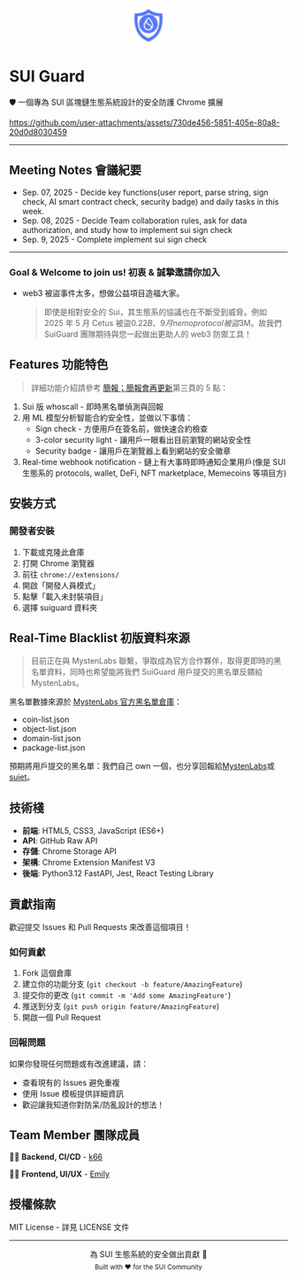 <div align="center">
  <img src="extension/icons/logo16.png" alt="SUI Guard Logo" width="64" height="64">
</div>

# SUI Guard

🛡️ 一個專為 SUI 區塊鏈生態系統設計的安全防護 Chrome 擴展

https://github.com/user-attachments/assets/730de456-5851-405e-80a8-20d0d8030459

---
## Meeting Notes 會議紀要

- Sep. 07, 2025 - Decide key functions(user report, parse string, sign check, AI smart contract check, security badge) and daily tasks in this week.
- Sep. 08, 2025 - Decide Team collaboration rules, ask for data authorization, and study how to implement sui sign check
- Sep. 9, 2025 - Complete implement sui sign check

---
### Goal & Welcome to join us! 初衷 & 誠摯邀請你加入
- web3 被盜事件太多，想做公益項目造福大家。
  > 即使是相對安全的 Sui，其生態系的協議也在不斷受到威脅。例如 2025 年 5 月 Cetus 被盜$0.22B、9 月 nemo protocol 被盜$3M。故我們 SuiGuard 團隊期待與您一起做出更助人的 web3 防禦工具！


## Features 功能特色

> 詳細功能介紹請參考 [簡報；簡報會再更新](https://github.com/k66inthesky/suiguard/blob/main/SuiGuard%20-%20Blockchain%20Security%20Solution%20PitchBlue%20And%20White%20Modern%20Illustrative%20Data%20Privacy%20and%20Protection%20Presentation.pdf)第三頁的 5 點：

1. Sui 版 whoscall - 即時黑名單偵測與回報
2. 用 ML 模型分析智能合約安全性，並做以下事情：
   - Sign check - 方便用戶在簽名前，做快速合約檢查
   - 3-color security light - 讓用戶一眼看出目前瀏覽的網站安全性
   - Security badge - 讓用戶在瀏覽器上看到網站的安全徽章
3. Real-time webhook notification - 鏈上有大事時即時通知企業用戶(像是 SUI 生態系的 protocols, wallet, DeFi, NFT marketplace, Memecoins 等項目方)


## 安裝方式

### 開發者安裝
1. 下載或克隆此倉庫
2. 打開 Chrome 瀏覽器
3. 前往 `chrome://extensions/`
4. 開啟「開發人員模式」
5. 點擊「載入未封裝項目」
6. 選擇 suiguard 資料夾

## Real-Time Blacklist 初版資料來源

> 目前正在與 MystenLabs 聯繫，爭取成為官方合作夥伴，取得更即時的黑名單資料，同時也希望能將我們 SuiGuard 用戶提交的黑名單反饋給 MystenLabs。

黑名單數據來源於 [MystenLabs 官方黑名單倉庫](https://github.com/MystenLabs/wallet_blocklist)：
- coin-list.json
- object-list.json
- domain-list.json
- package-list.json

預期將用戶提交的黑名單：我們自己 own 一個，也分享回報給[MystenLabs](https://github.com/MystenLabs/wallet_blocklist)或[suiet](https://github.com/suiet/guardians)。

## 技術棧

- **前端**: HTML5, CSS3, JavaScript (ES6+)
- **API**: GitHub Raw API
- **存儲**: Chrome Storage API
- **架構**: Chrome Extension Manifest V3
- **後端**: Python3.12 FastAPI, Jest, React Testing Library

## 貢獻指南

歡迎提交 Issues 和 Pull Requests 來改善這個項目！

### 如何貢獻
1. Fork 這個倉庫
2. 建立你的功能分支 (`git checkout -b feature/AmazingFeature`)
3. 提交你的更改 (`git commit -m 'Add some AmazingFeature'`)
4. 推送到分支 (`git push origin feature/AmazingFeature`)
5. 開啟一個 Pull Request

### 回報問題
如果你發現任何問題或有改進建議，請：
- 查看現有的 Issues 避免重複
- 使用 Issue 模板提供詳細資訊
- 歡迎讓我知道你對防呆/防亂設計的想法！

## Team Member 團隊成員

👨‍💻 **Backend, CI/CD** - [k66](https://github.com/k66inthesky)

👨‍💻 **Frontend, UI/UX** - [Emily](https://github.com/lienweb)

## 授權條款

MIT License - 詳見 LICENSE 文件

---

<div align="center">
  為 SUI 生態系統的安全做出貢獻 🚀
  <br>
  <sub>Built with ❤️ for the SUI Community</sub>
</div>
